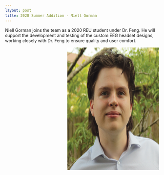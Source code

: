 ```yaml
---
layout: post
title: 2020 Summer Addition - Niell Gorman
---
```


<p>Niell Gorman joins the team as a 2020 REU student under Dr. Feng. He will support the development and testing of the custom EEG headset designs, working closely with Dr. Feng to ensure quality and user comfort.</p>
<img src="/photos/Gorman.jpg" width="300" height="400" style="float: right">
